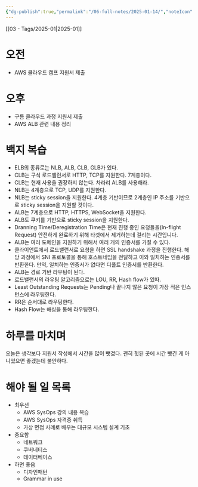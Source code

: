 ```yaml
---
{"dg-publish":true,"permalink":"/06-full-notes/2025-01-14/","noteIcon":""}
---
```


[[03 - Tags/2025-01\|2025-01]]
# 오전
- AWS 클라우드 캠프 지원서 제출
# 오후
- 구름 클라우드 과정 지원서 제출
- AWS ALB 관련 내용 정리
# 백지 복습
- ELB의 종류로는 NLB, ALB, CLB, GLB가 있다.
- CLB는 구식 로드밸런서로 HTTP, TCP를 지원한다. 7계층이다.
- CLB는 현재 사용을 권장하지 않는다. 차라리 ALB를 사용해라.
- NLB는 4계층으로 TCP, UDP를 지원한다.
- NLB는 sticky session을 지원한다. 4계층 기반이므로 2계층인 IP 주소를 기반으로 sticky session을 지원할 것이다.
- ALB는 7계층으로 HTTP, HTTPS, WebSocket을 지원한다.
- ALB도 쿠키를 기반으로 sticky session을 지원한다.
- Dranning Time/Deregistration Time은 현재 진행 중인 요청들을(In-flight Request) 안전하게 완료하기 위해 타겟에서 제거하는데 걸리는 시간입니다.
- ALB는 여러 도메인을 지원하기 위해서 여러 개의 인증서를 가질 수 있다.
- 클라이언트에서 로드밸런서로 요청을 하면 SSL handshake 과정을 진행한다. 해당 과정에서 SNI 프로토콜을 통해 호스트네임을 전달하고 이와 일치하는 인증서를 반환한다. 만약, 일치하는 인증서가 없다면 디폴트 인증서를 반환한다.
- ALB는 경로 기반 라우팅이 된다.
- 로드밸런서의 라우팅 알고리즘으로는 LOU, RR, Hash flow가 있따.
- Least Outstanding Requests는 Pending나 끝나지 않은 요청이 가장 적은 인스턴스에 라우팅한다.
- RR은 순서대로 라우팅한다.
- Hash Flow는 해싱을 통해 라우팅한다.
# 하루를 마치며
오늘은 생각보다 지원서 작성에서 시간을 많이 뺏겼다. 괜히 헛된 곳에 시간 뺏긴 게 아니었으면 좋겠는데 불안하다.
# 해야 될 일 목록
- 최우선
	- AWS SysOps 강의 내용 복습
	- AWS SysOps 자격증 취득
	- 가상 면접 사례로 배우는 대규모 시스템 설계 기초
- 중요함
	- 네트워크
	- 쿠버네티스
	- 데이터베이스
- 하면 좋음
	- 디자인패턴
	- Grammar in use
